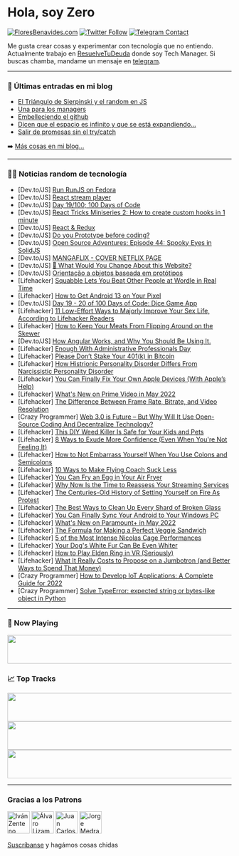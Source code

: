 # Hola, soy Zero

[![FloresBenavides.com](https://img.shields.io/website?down_message=oops&label=MiBlog&style=for-the-badge&up_message=online&url=https%3A%2F%2Ffloresbenavides.com)](https://floresbenavides.com) [![Twitter Follow](https://img.shields.io/twitter/follow/ZeroDragon?color=%231DA1F2&label=Follow&logo=twitter&logoColor=ffffff&style=for-the-badge)](https://twitter.com/zerodragon) [![Telegram Contact](https://img.shields.io/badge/escr%C3%ADbeme-ZeroDragon-%2326A5E4?style=for-the-badge&logo=telegram)](https://t.me/zerodragon)

Me gusta crear cosas y experimentar con tecnología que no entiendo.
Actualmente trabajo en [ResuelveTuDeuda](http://github.com/resuelve) donde soy Tech Manager.
Si buscas chamba, mandame un mensaje en [telegram](https://t.me/zerodragon).

---

### 📕 Últimas entradas en mi blog
<!-- BLOG-POST-LIST:START -->
- [El Triángulo de Sierpinski y el random en JS](https://floresbenavides.com/el-triangulo-de-sierpinski-y-el-random-en-js/)
- [Una para los managers](https://floresbenavides.com/una-para-los-managers/)
- [Embelleciendo el github](https://floresbenavides.com/embelleciendo-el-github/)
- [Dicen que el espacio es infinito y que se está expandiendo…](https://floresbenavides.com/dicen-que-el-espacio-es-infinito-y-que-se-esta-expandiendo/)
- [Salir de promesas sin el try/catch](https://floresbenavides.com/salir-de-promesas-sin-el-try-catch/)
<!-- BLOG-POST-LIST:END -->

➡️ [Más cosas en mi blog...](https://floresbenavides.com)

---

### 👨‍💻 Noticias random de tecnología
<!-- TECH-POSTS:START -->
- [Dev.to/JS] [Run RunJS on Fedora](https://dev.to/bukanspot/run-runjs-on-fedora-3p8j)
- [Dev.to/JS] [React stream player](https://dev.to/devpenniel/react-stream-player-2bai)
- [Dev.to/JS] [Day 19/100; 100 Days of Code](https://dev.to/xurgg/day-19100-100-days-of-code-33m9)
- [Dev.to/JS] [React Tricks Miniseries 2: How to create custom hooks in 1 minute](https://dev.to/urielbitton/react-tricks-miniseries-2-how-to-create-custom-hooks-in-1-minute-4jph)
- [Dev.to/JS] [React &amp; Redux](https://dev.to/kubilayckmk/react-redux-3562)
- [Dev.to/JS] [Do you Prototype before coding?](https://dev.to/efraimjer/do-you-prototype-before-coding-24l8)
- [Dev.to/JS] [Open Source Adventures: Episode 44: Spooky Eyes in SolidJS](https://dev.to/taw/open-source-adventures-episode-44-spooky-eyes-in-solidjs-52ie)
- [Dev.to/JS] [MANGAFLIX - COVER NETFLIX PAGE](https://dev.to/rsgamboa/mangaflix-cover-netflix-page-5gh6)
- [Dev.to/JS] [🚧 What Would You Change About this Website?](https://dev.to/williammcgonagle/i-rebuilt-my-website-in-gatsby-but-do-you-like-it-1b69)
- [Dev.to/JS] [Orientação a objetos baseada em protótipos](https://dev.to/urielsouza29/orientacao-a-objetos-baseada-em-prototipos-4fpl)
- [Lifehacker] [Squabble Lets You Beat Other People at Wordle in Real Time](https://lifehacker.com/squabble-lets-you-beat-other-people-at-wordle-in-real-t-1848849342)
- [Lifehacker] [How to Get Android 13 on Your Pixel](https://lifehacker.com/how-to-get-android-13-on-your-pixel-1848848786)
- [Dev.to/JS] [Day 19 - 20 of 100 Days of Code: Dice Game App](https://dev.to/nkemdev/day20-of-100-days-of-code-4a39)
- [Lifehacker] [11 Low-Effort Ways to Majorly Improve Your Sex Life, According to Lifehacker Readers](https://lifehacker.com/11-low-effort-ways-to-majorly-improve-your-sex-life-ac-1848844935)
- [Lifehacker] [How to Keep Your Meats From Flipping Around on the Skewer](https://lifehacker.com/how-to-keep-your-meats-from-flipping-around-on-the-skew-1848849185)
- [Dev.to/JS] [How Angular Works, and Why You Should Be Using It.](https://dev.to/chadwinjdeysel/how-angular-works-and-why-you-should-be-using-it-1b93)
- [Lifehacker] [Enough With Administrative Professionals Day](https://lifehacker.com/enough-with-administrative-professionals-day-1848849174)
- [Lifehacker] [Please Don’t Stake Your 401&lpar;k&rpar; in Bitcoin](https://lifehacker.com/please-don-t-stake-your-401-k-in-bitcoin-1848848959)
- [Lifehacker] [How Histrionic Personality Disorder Differs From Narcissistic Personality Disorder](https://lifehacker.com/how-histrionic-personality-disorder-differs-from-narcis-1848847780)
- [Lifehacker] [You Can Finally Fix Your Own Apple Devices &lpar;With Apple’s Help&rpar;](https://lifehacker.com/you-can-finally-fix-your-own-apple-devices-with-apple-1848847963)
- [Lifehacker] [What&#39;s New on Prime Video in May 2022](https://lifehacker.com/whats-new-on-prime-video-in-may-2022-1848848337)
- [Lifehacker] [The Difference Between Frame Rate, Bitrate, and Video Resolution](https://lifehacker.com/the-difference-between-frame-rate-bitrate-and-video-r-1848848182)
- [Crazy Programmer] [Web 3.0 is Future – But Why Will It Use Open-Source Coding And Decentralize Technology?](https://www.thecrazyprogrammer.com/2022/04/web-3-0.html)
- [Lifehacker] [This DIY Weed Killer Is Safe for Your Kids and Pets](https://lifehacker.com/this-diy-weed-killer-is-safe-for-your-kids-and-pets-1848846558)
- [Lifehacker] [8 Ways to Exude More Confidence &lpar;Even When You&#39;re Not Feeling It&rpar;](https://lifehacker.com/8-ways-to-exude-more-confidence-even-when-youre-not-fe-1848843069)
- [Lifehacker] [How to Not Embarrass Yourself When You Use Colons and Semicolons](https://lifehacker.com/how-to-use-a-semicolon-without-fucking-it-up-1848844770)
- [Lifehacker] [10 Ways to Make Flying Coach Suck Less](https://lifehacker.com/10-ways-to-make-flying-coach-suck-less-1848844989)
- [Lifehacker] [You Can Fry an Egg in Your Air Fryer](https://lifehacker.com/you-can-fry-an-egg-in-your-air-fryer-1848845216)
- [Lifehacker] [Why Now Is the Time to Reassess Your Streaming Services](https://lifehacker.com/why-now-is-the-time-to-reassess-your-streaming-service-1848844490)
- [Lifehacker] [The Centuries-Old History of Setting Yourself on Fire As Protest](https://lifehacker.com/the-centuries-old-history-of-setting-yourself-on-fire-a-1848844827)
- [Lifehacker] [The Best Ways to Clean Up Every Shard of Broken Glass](https://lifehacker.com/the-best-ways-to-clean-up-broken-glass-1848844475)
- [Lifehacker] [You Can Finally Sync Your Android to Your Windows PC](https://lifehacker.com/you-can-finally-sync-your-android-to-your-windows-pc-1848805207)
- [Lifehacker] [What&#39;s New on Paramount+ in May 2022](https://lifehacker.com/whats-new-on-paramount-in-may-2022-1848843976)
- [Lifehacker] [The Formula for Making a Perfect Veggie Sandwich](https://lifehacker.com/the-formula-for-making-a-perfect-veggie-sandwich-1848843734)
- [Lifehacker] [5 of the Most Intense Nicolas Cage Performances](https://lifehacker.com/5-of-the-most-intense-nicolas-cage-performances-1848843193)
- [Lifehacker] [Your Dog&#39;s White Fur Can Be Even Whiter](https://lifehacker.com/your-dogs-white-fur-can-be-even-whiter-1848842959)
- [Lifehacker] [How to Play Elden Ring in VR &lpar;Seriously&rpar;](https://lifehacker.com/how-to-play-elden-ring-in-vr-seriously-1848842785)
- [Lifehacker] [What It Really Costs to Propose on a Jumbotron &lpar;and Better Ways to Spend That Money&rpar;](https://lifehacker.com/what-it-really-costs-to-propose-on-a-jumbotron-and-bet-1848842775)
- [Crazy Programmer] [How to Develop IoT Applications: A Complete Guide for 2022](https://www.thecrazyprogrammer.com/2022/04/how-to-develop-iot-applications.html)
- [Crazy Programmer] [Solve TypeError: expected string or bytes-like object in Python](https://www.thecrazyprogrammer.com/2022/04/expected-string-or-bytes-like-object.html)<!-- TECH-POSTS:END -->

---

### 🎵 Now Playing
<a href="https://spotify-now-playing-dun.vercel.app/now-playing?open"><img src="https://spotify-now-playing-dun.vercel.app/now-playing" width="540" height="64"></a>

### 📈 Top Tracks
<a href="https://spotify-now-playing-dun.vercel.app/top-tracks?i=1&open"><img src="https://spotify-now-playing-dun.vercel.app/top-tracks?i=1" width="540" height="64"></a>
<a href="https://spotify-now-playing-dun.vercel.app/top-tracks?i=2&open"><img src="https://spotify-now-playing-dun.vercel.app/top-tracks?i=2" width="540" height="64"></a>
<a href="https://spotify-now-playing-dun.vercel.app/top-tracks?i=3&open"><img src="https://spotify-now-playing-dun.vercel.app/top-tracks?i=3" width="540" height="64"></a>

---

### Gracias a los Patrons
[<img src="https://avatars.githubusercontent.com/u/243380?v=4" alt="Iván Zenteno" width="50px">](https://github.com/k001) [<img src="https://avatars.githubusercontent.com/u/19955639?v=4" alt="Álvaro Lizama" width="50px">](https://github.com/alvarolizama) [<img src="https://avatars.githubusercontent.com/u/2718753?v=4" alt="Juan Carlos Ruiz" width="50px">](https://github.com/JuanCrg90) [<img src="https://avatars.githubusercontent.com/u/37025?v=4" alt="Jorge Medrano" width="50px">](https://github.com/h1pp1e) 

[Suscríbanse](https://www.patreon.com/zerodragon) y hagámos cosas chidas
